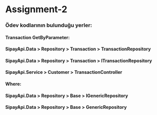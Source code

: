 # Assignment-2

### Ödev kodlarının bulunduğu yerler:

#### Transaction GetByParameter:

#### SipayApi.Data > Repository > Transaction > TransactionRepository

#### SipayApi.Data > Repository > Transaction > ITransactionRepository

#### SipayApi.Service > Customer > TransactionController

#### Where:

#### SipayApi.Data > Repository > Base > IGenericRepository

#### SipayApi.Data > Repository > Base > GenericRepository